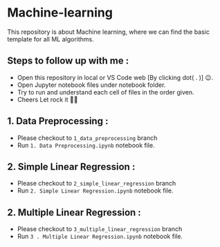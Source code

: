 # Machine-learning
This repository is about Machine learning, where we can find the basic template for all ML algorithms. 

## Steps to follow up with me :
- Open this repository in local or VS Code web [By clicking dot( . )] 😉. 
- Open Jupyter notebook files under notebook folder. 
- Try to run and understand each cell of files in the order given.
- Cheers Let rock it 🎉🥳

## 1. Data Preprocessing :
- Please checkout to ```1_data_preprocessing``` branch 
- Run ```1. Data Preprocessing.ipynb``` notebook file.

## 2. Simple Linear Regression :
- Please checkout to ```2_simple_linear_regression``` branch 
- Run ```2. Simple Linear Regression.ipynb``` notebook file.

## 2. Multiple Linear Regression :
- Please checkout to ```3_multiple_linear_regression``` branch 
- Run ```3 . Multiple Linear Regression.ipynb``` notebook file.
